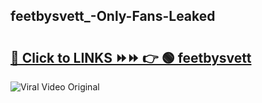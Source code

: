 
 ## feetbysvett_-Only-Fans-Leaked

# <h2><a href="https://clipsfans.com/feetbysvett_&ref=git">🔗 Click to LINKS ⏩⏩ 👉 🟢 feetbysvett  </a></h2>

<a href="https://clipsfans.com/feetbysvett_&ref=git" rel="nofollow" data-target="animated-image.originalLink"><img src="https://i.ibb.co.com/xMMVF88/686577567.gif" alt="Viral Video Original" style="max-width: 100%; display: inline-block;" data-target="animated-image.originalImage"></a>
